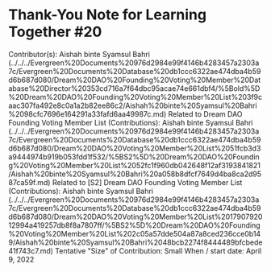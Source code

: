 # Thank-You Note for Learning Together #20

Contributor(s): Aishah binte Syamsul Bahri (../../../Evergreen%20Documents%20976d2984e99f4146b4283457a2303a7c/Evergreen%20Documents%20Database%20db1ccc6322ae474dba4b59d6b687d080/Dream%20DAO%20Founding%20Voting%20Member%20Database%20Director%20353cd716a7f64dbc95acae74e661dbf4/%5Bold%5D%20Dream%20DAO%20Founding%20Voting%20Member%20List%203f9caac307fa492e8c0a1a2b82ee86c2/Aishah%20binte%20Syamsul%20Bahri%2098cfc7696e164291a33fafd6aa49987c.md)
Related to Dream DAO Founding Voting Member List (Contributions): Aishah binte Syamsul Bahri (../../../Evergreen%20Documents%20976d2984e99f4146b4283457a2303a7c/Evergreen%20Documents%20Database%20db1ccc6322ae474dba4b59d6b687d080/Dream%20DAO%20Voting%20Member%20List%2051fcb3d3a9444974b919b053fdd1f532/%5BS2%5D%20Dream%20DAO%20Founding%20Voting%20Member%20List%2052fc1f960db042648f12af3193841821/Aishah%20binte%20Syamsul%20Bahri%20a058b8dfcf7649d4ba8ca2d9587ca59f.md)
Related to [S2] Dream DAO Founding Voting Member List (Contributions): Aishah binte Syamsul Bahri (../../../Evergreen%20Documents%20976d2984e99f4146b4283457a2303a7c/Evergreen%20Documents%20Database%20db1ccc6322ae474dba4b59d6b687d080/Dream%20DAO%20Voting%20Member%20List%201790792012994a419257db8f8a7807ff/%5BS2%5D%20Dream%20DAO%20Founding%20Voting%20Member%20List%202c05a57dde504a87a8ced236cce0b149/Aishah%20binte%20Syamsul%20Bahri%2048bcb2274f8444489bfcbede41f743c7.md)
Tentative "Size" of Contribution: Small
When / start date: April 9, 2022